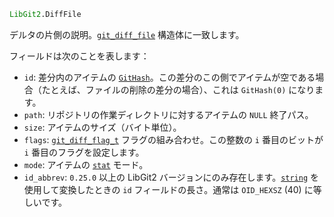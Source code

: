 ```julia
LibGit2.DiffFile
```

デルタの片側の説明。[`git_diff_file`](https://libgit2.org/libgit2/#HEAD/type/git_diff_file) 構造体に一致します。

フィールドは次のことを表します：

  * `id`: 差分内のアイテムの [`GitHash`](@ref)。この差分のこの側でアイテムが空である場合（たとえば、ファイルの削除の差分の場合）、これは `GitHash(0)` になります。
  * `path`: リポジトリの作業ディレクトリに対するアイテムの `NULL` 終了パス。
  * `size`: アイテムのサイズ（バイト単位）。
  * `flags`: [`git_diff_flag_t`](https://libgit2.org/libgit2/#HEAD/type/git_diff_flag_t) フラグの組み合わせ。この整数の `i` 番目のビットが `i` 番目のフラグを設定します。
  * `mode`: アイテムの [`stat`](@ref) モード。
  * `id_abbrev`: `0.25.0` 以上の LibGit2 バージョンにのみ存在します。[`string`](@ref) を使用して変換したときの `id` フィールドの長さ。通常は `OID_HEXSZ` (40) に等しいです。
